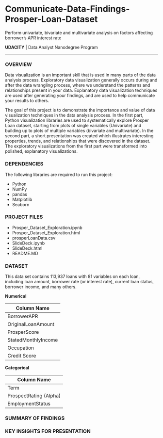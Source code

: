 # Communicate-Data-Findings-Prosper-Loan-Dataset
Perform univariate, bivariate and multivariate analysis on factors affecting borrower’s APR interest rate

**UDACITY** | Data Analyst Nanodegree Program

---

### OVERVIEW

Data visualization is an important skill that is used in many parts of the data analysis process. Exploratory data visualization generally occurs during and after the data wrangling process, where we understand the patterns and relationships present in your data. Explanatory data visualization techniques are used after generating your findings, and are used to help communicate your results to others.

The goal of this project is to demonstrate the importance and value of data visualization techniques in the data analysis process. In the first part, Python visualization libraries are used to systematically explore Prosper Loan dataset, starting from plots of single variables (Univariate) and building up to plots of multiple variables (bivariate and multivariate). In the second part, a short presentation was created which illustrates interesting properties, trends, and relationships that were discovered in the dataset. The exploratory visualizations from the first part were transformed into polished, explanatory visualizations.

### DEPENDENCIES

The following libraries are required to run this project:

- Python
- NumPy
- pandas
- Matplotlib
- Seaborn

### PROJECT FILES
<ul>
  <li>Prosper_Dataset_Exploration.ipynb</li>
  <li>Prosper_Dataset_Exploration.html</li>
  <li>prosperLoanData.csv</li>
  <li>SlideDeck.ipynb</li>
  <li>SlideDeck.html</li>
  <li>README.MD</li>
</ul>

### DATASET

This data set contains 113,937 loans with 81 variables on each loan, including loan amount, borrower rate (or interest rate), current loan status, borrower income, and many others.

**Numerical** 

| Column Name   |
|----------|
| BorrowerAPR |
| OriginalLoanAmount |
| ProsperScore |
| StatedMonthlyIncome |
| Occupation |
| Credit Score |

**Categorical**

| Column Name   |
|----------|
| Term |
| ProspectRating (Alpha) |
| EmploymentStatus |

### SUMMARY OF FINDINGS

### KEY INSIGHTS FOR PRESENTATION
